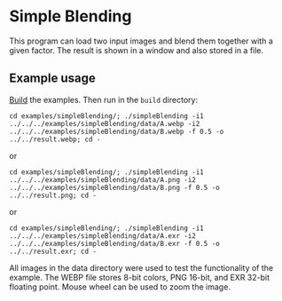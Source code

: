 # Simple Blending
This program can load two input images and blend them together with a given factor. The result is shown in a window and also stored in a file.
 
## Example usage
[Build](../../README.md) the examples. Then run in the `build` directory:

    cd examples/simpleBlending/; ./simpleBlending -i1 ../../../examples/simpleBlending/data/A.webp -i2 ../../../examples/simpleBlending/data/B.webp -f 0.5 -o ../../result.webp; cd -

or

    cd examples/simpleBlending/; ./simpleBlending -i1 ../../../examples/simpleBlending/data/A.png -i2 ../../../examples/simpleBlending/data/B.png -f 0.5 -o ../../result.png; cd -

or

    cd examples/simpleBlending/; ./simpleBlending -i1 ../../../examples/simpleBlending/data/A.exr -i2 ../../../examples/simpleBlending/data/B.exr -f 0.5 -o ../../result.exr; cd -
 

All images in the data directory were used to test the functionality of the example. The WEBP file stores 8-bit colors, PNG 16-bit, and EXR 32-bit floating point. Mouse wheel can be used to zoom the image.

